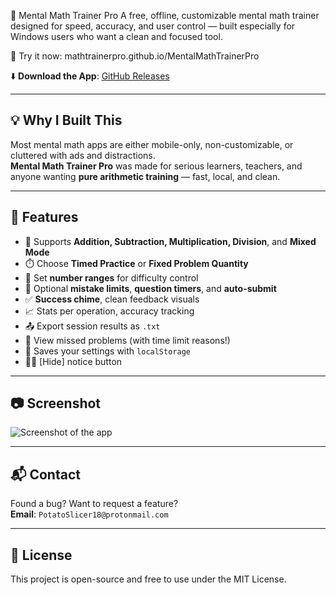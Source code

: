 🧮 Mental Math Trainer Pro
A free, offline, customizable mental math trainer designed for speed, accuracy, and user control — built especially for Windows users who want a clean and focused tool.

🔗 Try it now: mathtrainerpro.github.io/MentalMathTrainerPro

⬇️ **Download the App**: [GitHub Releases](https://github.com/MathTrainerPro/MentalMathTrainerPro/releases)

---

## 💡 Why I Built This

Most mental math apps are either mobile-only, non-customizable, or cluttered with ads and distractions.  
**Mental Math Trainer Pro** was made for serious learners, teachers, and anyone wanting **pure arithmetic training** — fast, local, and clean.

---

## 🎯 Features

- 🧠 Supports **Addition, Subtraction, Multiplication, Division**, and **Mixed Mode**
- ⏱️ Choose **Timed Practice** or **Fixed Problem Quantity**
- 🎯 Set **number ranges** for difficulty control
- 🚫 Optional **mistake limits**, **question timers**, and **auto-submit**
- ✅ **Success chime**, clean feedback visuals
- 📈 Stats per operation, accuracy tracking
- 📤 Export session results as `.txt`
- 📝 View missed problems (with time limit reasons!)
- 💾 Saves your settings with `localStorage`
- 🧑‍🏫 [Hide] notice button

---

## 📷 Screenshot

![Screenshot of the app](preview.png)

---

## 📬 Contact

Found a bug? Want to request a feature?  
**Email**: `PotatoSlicer18@protonmail.com`

---

## 📄 License

This project is open-source and free to use under the MIT License.
